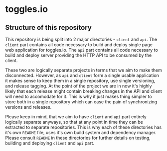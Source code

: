 # toggles.io

## Structure of this repository

This repository is being split into 2 major directories - `client` and `api`.
The `client` part contains all code necessary to build and deploy single page
web application for toggles.io. The `api` part contains all code necessary to
build and deploy server providing the HTTP API to be consumed by the client.

These two are logically separate projects in terms that we aim to make them
disconnected. However, as `api` and `client` form a single usable application
it makes sense to keep them in a single repository, use single versioning, and
release tagging. At the point of the project we are in now it's highly likely that
each release might contain breaking changes in the API and client will need to
accomodate for it. This is why it just makes thing simpler to store both
in a single repository which can ease the pain of synchronizing versions and
releases.

Please keep in mind, that we aim to have `client` and `api` part entirely
logically separate anyways, so that at any point in time they can be extracted
to separate repositories. This is why each of these directories has it's
own `README` file, uses it's own build system and dependency manager. Please
consult `README` in these directories for further details on testing, building
and deploying `client` and `api` part.

